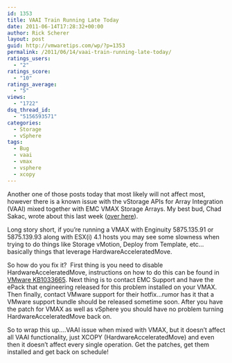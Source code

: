 ```yaml
---
id: 1353
title: VAAI Train Running Late Today
date: 2011-06-14T17:28:32+00:00
author: Rick Scherer
layout: post
guid: http://vmwaretips.com/wp/?p=1353
permalink: /2011/06/14/vaai-train-running-late-today/
ratings_users:
  - "2"
ratings_score:
  - "10"
ratings_average:
  - "5"
views:
  - "1722"
dsq_thread_id:
  - "5156593571"
categories:
  - Storage
  - vSphere
tags:
  - Bug
  - vaai
  - vmax
  - vsphere
  - xcopy
---
```

Another one of those posts today that most likely will not affect most, however there is a known issue with the vStorage APIs for Array Integration (VAAI) mixed together with EMC VMAX Storage Arrays. My best bud, Chad Sakac, wrote about this last week (<a href="http://virtualgeek.typepad.com/virtual_geek/2011/06/important-vmax-epack-and-vsphere-hotfix.html" target="_blank">over here</a>).

Long story short, if you&#8217;re running a VMAX with Enginuity 5875.135.91 or 5875.139.93 along with ESX(i) 4.1 hosts you may see some slowness when trying to do things like Storage vMotion, Deploy from Template, etc&#8230;basically things that leverage HardwareAcceleratedMove.

So how do you fix it?  First thing is you need to disable HardwareAcceleratedMove, instructions on how to do this can be found in <a href="http://kb.vmware.com/selfservice/search.do?cmd=displayKC&docType=kc&docTypeID=DT_KB_1_1&externalId=1033665" target="_blank">VMware KB1033665</a>. Next thing is to contact EMC Support and have the ePack that engineering released for this problem installed on your VMAX. Then finally, contact VMware support for their hotfix&#8230;rumor has it that a VMware support bundle should be released sometime soon. After you have the patch for VMAX as well as vSphere you should have no problem turning HardwareAcceleratedMove back on.

So to wrap this up&#8230;.VAAI issue when mixed with VMAX, but it doesn&#8217;t affect all VAAI functionality, just XCOPY (HardwareAcceleratedMove) and even then it doesn&#8217;t affect every single operation. Get the patches, get them installed and get back on schedule!